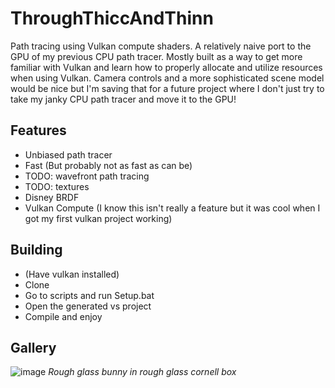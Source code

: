 # ThroughThiccAndThinn
Path tracing using Vulkan compute shaders. A relatively naive port to the GPU of my previous CPU path tracer. 
Mostly built as a way to get more familiar with Vulkan and learn how to properly allocate and utilize resources when using Vulkan.
Camera controls and a more sophisticated scene model would be nice but I'm saving that for a future project where I don't just try to take my janky CPU path tracer
and move it to the GPU!
## Features

- Unbiased path tracer
- Fast (But probably not as fast as can be)
- TODO: wavefront path tracing
- TODO: textures
- Disney BRDF
- Vulkan Compute (I know this isn't really a feature but it was cool when I got my first vulkan project working)

## Building
- (Have vulkan installed)
- Clone
- Go to scripts and run Setup.bat
- Open the generated vs project
- Compile and enjoy
## Gallery

![image](https://github.com/MadhavaVish/ThroughThiccAndThinn/assets/19480221/264ccbbe-0db5-4e4f-b391-d53fa2c99345)
*Rough glass bunny in rough glass cornell box*



